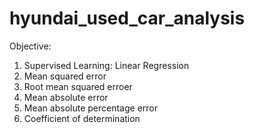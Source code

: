 # hyundai_used_car_analysis
Objective:
1. Supervised Learning: Linear Regression
2. Mean squared error
3. Root mean squared erroer
4. Mean absolute error
5. Mean absolute percentage error
6. Coefficient of determination
